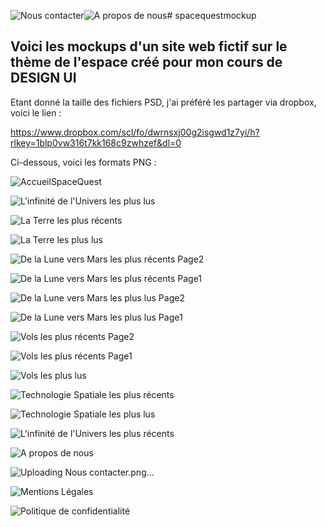 ![Nous contacter](https://github.com/DHylan97/spacequestmockup/assets/86422525/15ef9e41-1d5b-4585-90ac-b45255c5ad8e)![A propos de nous](https://github.com/DHylan97/spacequestmockup/assets/86422525/0eede78d-3392-4f27-9b83-18b6525dd0f9)# spacequestmockup

## Voici les mockups d'un site web fictif sur le thème de l'espace créé pour mon cours de DESIGN UI
Etant donné la taille des fichiers PSD, j'ai préféré les partager via dropbox, voici le lien :

https://www.dropbox.com/scl/fo/dwrnsxj00g2isgwd1z7yi/h?rlkey=1blp0vw316t7kk168c9zwhzef&dl=0

Ci-dessous, voici les formats PNG :

![AccueilSpaceQuest](https://github.com/DHylan97/spacequestmockup/assets/86422525/fe3fda7a-a1af-4f51-8b5a-69db2e9d24ed)

![L'infinité de l'Univers les plus lus](https://github.com/DHylan97/spacequestmockup/assets/86422525/72e8a76b-2282-4d4a-86b3-8f730a860af7)

![La Terre les plus récents](https://github.com/DHylan97/spacequestmockup/assets/86422525/82dc626c-2ed9-4b36-a69b-16a6f5209407)

![La Terre les plus lus](https://github.com/DHylan97/spacequestmockup/assets/86422525/b0983cf9-97fd-40ec-9436-1821893828fc)

![De la Lune vers Mars les plus récents Page2](https://github.com/DHylan97/spacequestmockup/assets/86422525/4c19097c-802d-48fa-b87f-d5bc3e4dd843)

![De la Lune vers Mars les plus récents Page1](https://github.com/DHylan97/spacequestmockup/assets/86422525/04e65fc0-7dee-473f-9075-f8ee54b1deea)

![De la Lune vers Mars les plus lus Page2](https://github.com/DHylan97/spacequestmockup/assets/86422525/df612e82-d449-4005-91c5-1dd0c2a5a769)

![De la Lune vers Mars les plus lus Page1](https://github.com/DHylan97/spacequestmockup/assets/86422525/778b119b-1f37-42be-aa55-d2db7f96d40a)

![Vols les plus récents Page2](https://github.com/DHylan97/spacequestmockup/assets/86422525/de703290-8c1b-4519-a878-374d6e366a83)

![Vols les plus récents Page1](https://github.com/DHylan97/spacequestmockup/assets/86422525/a2120aec-3a3c-40a4-86c3-2d3d557556ec)

![Vols les plus lus](https://github.com/DHylan97/spacequestmockup/assets/86422525/f44b9426-db11-4fc4-a074-1158305c42e9)

![Technologie Spatiale les plus récents](https://github.com/DHylan97/spacequestmockup/assets/86422525/f52835e5-88ed-4108-8566-42444084117f)

![Technologie Spatiale les plus lus](https://github.com/DHylan97/spacequestmockup/assets/86422525/b668cda0-862a-46b1-ae7f-93a4e24a427e)

![L'infinité de l'Univers les plus récents](https://github.com/DHylan97/spacequestmockup/assets/86422525/8fecdbf8-e929-486a-82ec-8899a2a9b08e)

![A propos de nous](https://github.com/DHylan97/spacequestmockup/assets/86422525/33538be1-2991-4c73-ab47-105e93503a30)

![Uploading Nous contacter.png…]()

![Mentions Légales](https://github.com/DHylan97/spacequestmockup/assets/86422525/bdd2f782-19f4-4cda-9841-7a48a46b5b0a)

![Politique de confidentialité](https://github.com/DHylan97/spacequestmockup/assets/86422525/8e2627fb-f4b8-4a66-8271-52f8db417dbe)
